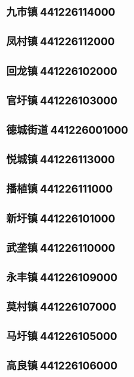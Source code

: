 # 九市镇 441226114000
# 凤村镇 441226112000
# 回龙镇 441226102000
# 官圩镇 441226103000
# 德城街道 441226001000
# 悦城镇 441226113000
# 播植镇 441226111000
# 新圩镇 441226101000
# 武垄镇 441226110000
# 永丰镇 441226109000
# 莫村镇 441226107000
# 马圩镇 441226105000
# 高良镇 441226106000
